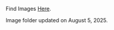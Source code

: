 Find Images [Here](https://drive.google.com/drive/folders/19L6tRee9WRWCqu88I4xo8OT5sGEi-AOE?usp=drive_link). 

Image folder updated on August 5, 2025.

